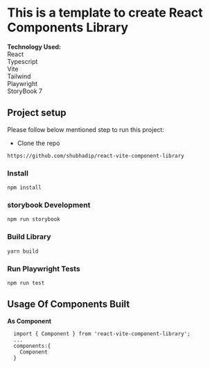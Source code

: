 # This is a template to create React Components Library

**Technology Used:**\
 React\
 Typescript\
 Vite\
 Tailwind\
 Playwright\
 StoryBook 7
 
 
## Project setup
Please follow below mentioned step to run this project:

- Clone the repo
```shell
https://github.com/shubhadip/react-vite-component-library
```

### Install
```
npm install
```

### storybook Development
```
npm run storybook
```

### Build Library
```
yarn build
```

### Run Playwright Tests
```
npm run test
```


## Usage Of Components Built
**As Component**
```
  import { Component } from 'react-vite-component-library';
  ...
  components:{
    Component
  }
```


